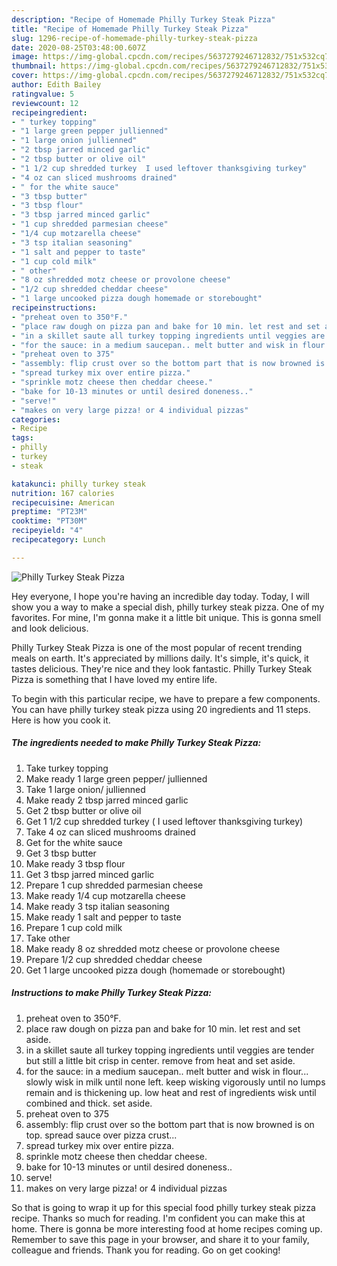 ```yaml
---
description: "Recipe of Homemade Philly Turkey Steak Pizza"
title: "Recipe of Homemade Philly Turkey Steak Pizza"
slug: 1296-recipe-of-homemade-philly-turkey-steak-pizza
date: 2020-08-25T03:48:00.607Z
image: https://img-global.cpcdn.com/recipes/5637279246712832/751x532cq70/philly-turkey-steak-pizza-recipe-main-photo.jpg
thumbnail: https://img-global.cpcdn.com/recipes/5637279246712832/751x532cq70/philly-turkey-steak-pizza-recipe-main-photo.jpg
cover: https://img-global.cpcdn.com/recipes/5637279246712832/751x532cq70/philly-turkey-steak-pizza-recipe-main-photo.jpg
author: Edith Bailey
ratingvalue: 5
reviewcount: 12
recipeingredient:
- " turkey topping"
- "1 large green pepper jullienned"
- "1 large onion jullienned"
- "2 tbsp jarred minced garlic"
- "2 tbsp butter or olive oil"
- "1 1/2 cup shredded turkey  I used leftover thanksgiving turkey"
- "4 oz can sliced mushrooms drained"
- " for the white sauce"
- "3 tbsp butter"
- "3 tbsp flour"
- "3 tbsp jarred minced garlic"
- "1 cup shredded parmesian cheese"
- "1/4 cup motzarella cheese"
- "3 tsp italian seasoning"
- "1 salt and pepper to taste"
- "1 cup cold milk"
- " other"
- "8 oz shredded motz cheese or provolone cheese"
- "1/2 cup shredded cheddar cheese"
- "1 large uncooked pizza dough homemade or storebought"
recipeinstructions:
- "preheat oven to 350°F."
- "place raw dough on pizza pan and bake for 10 min. let rest and set aside."
- "in a skillet saute all turkey topping ingredients until veggies are tender but still a little bit crisp in center. remove from heat and set aside."
- "for the sauce: in a medium saucepan.. melt butter and wisk in flour... slowly wisk in milk until none left. keep wisking vigorously until no lumps remain and is thickening up. low heat and rest of ingredients wisk until combined and thick. set aside."
- "preheat oven to 375"
- "assembly: flip crust over so the bottom part that is now browned is on top. spread sauce over pizza crust..."
- "spread turkey mix over entire pizza."
- "sprinkle motz cheese then cheddar cheese."
- "bake for 10-13 minutes or until desired doneness.."
- "serve!"
- "makes on very large pizza! or 4 individual pizzas"
categories:
- Recipe
tags:
- philly
- turkey
- steak

katakunci: philly turkey steak 
nutrition: 167 calories
recipecuisine: American
preptime: "PT23M"
cooktime: "PT30M"
recipeyield: "4"
recipecategory: Lunch

---
```



![Philly Turkey Steak Pizza](https://img-global.cpcdn.com/recipes/5637279246712832/751x532cq70/philly-turkey-steak-pizza-recipe-main-photo.jpg)

Hey everyone, I hope you're having an incredible day today. Today, I will show you a way to make a special dish, philly turkey steak pizza. One of my favorites. For mine, I'm gonna make it a little bit unique. This is gonna smell and look delicious.

Philly Turkey Steak Pizza is one of the most popular of recent trending meals on earth. It's appreciated by millions daily. It's simple, it's quick, it tastes delicious. They're nice and they look fantastic. Philly Turkey Steak Pizza is something that I have loved my entire life.




To begin with this particular recipe, we have to prepare a few components. You can have philly turkey steak pizza using 20 ingredients and 11 steps. Here is how you cook it.

<!--inarticleads1-->

##### The ingredients needed to make Philly Turkey Steak Pizza:

1. Take  turkey topping
1. Make ready 1 large green pepper/ jullienned
1. Take 1 large onion/ jullienned
1. Make ready 2 tbsp jarred minced garlic
1. Get 2 tbsp butter or olive oil
1. Get 1 1/2 cup shredded turkey ( I used leftover thanksgiving turkey)
1. Take 4 oz can sliced mushrooms drained
1. Get  for the white sauce
1. Get 3 tbsp butter
1. Make ready 3 tbsp flour
1. Get 3 tbsp jarred minced garlic
1. Prepare 1 cup shredded parmesian cheese
1. Make ready 1/4 cup motzarella cheese
1. Make ready 3 tsp italian seasoning
1. Make ready 1 salt and pepper to taste
1. Prepare 1 cup cold milk
1. Take  other
1. Make ready 8 oz shredded motz cheese or provolone cheese
1. Prepare 1/2 cup shredded cheddar cheese
1. Get 1 large uncooked pizza dough (homemade or storebought)




<!--inarticleads2-->

##### Instructions to make Philly Turkey Steak Pizza:

1. preheat oven to 350°F.
1. place raw dough on pizza pan and bake for 10 min. let rest and set aside.
1. in a skillet saute all turkey topping ingredients until veggies are tender but still a little bit crisp in center. remove from heat and set aside.
1. for the sauce: in a medium saucepan.. melt butter and wisk in flour... slowly wisk in milk until none left. keep wisking vigorously until no lumps remain and is thickening up. low heat and rest of ingredients wisk until combined and thick. set aside.
1. preheat oven to 375
1. assembly: flip crust over so the bottom part that is now browned is on top. spread sauce over pizza crust...
1. spread turkey mix over entire pizza.
1. sprinkle motz cheese then cheddar cheese.
1. bake for 10-13 minutes or until desired doneness..
1. serve!
1. makes on very large pizza! or 4 individual pizzas




So that is going to wrap it up for this special food philly turkey steak pizza recipe. Thanks so much for reading. I'm confident you can make this at home. There is gonna be more interesting food at home recipes coming up. Remember to save this page in your browser, and share it to your family, colleague and friends. Thank you for reading. Go on get cooking!

